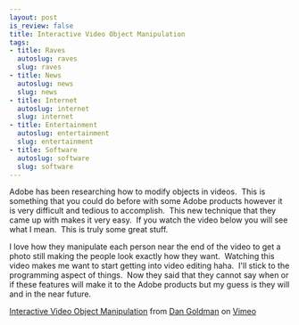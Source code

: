 ```yaml
--- 
layout: post
is_review: false
title: Interactive Video Object Manipulation
tags: 
- title: Raves
  autoslug: raves
  slug: raves
- title: News
  autoslug: news
  slug: news
- title: Internet
  autoslug: internet
  slug: internet
- title: Entertainment
  autoslug: entertainment
  slug: entertainment
- title: Software
  autoslug: software
  slug: software
---
```


Adobe has been researching how to modify objects in videos.  This is something that you could do before with some Adobe products however it is very difficult and tedious to accomplish.  This new technique that they came up with makes it very easy.  If you watch the video below you will see what I mean.  This is truly some great stuff.
<!--more-->
I love how they manipulate each person near the end of the video to get a photo still making the people look exactly how they want.  Watching this video makes me want to start getting into video editing haha.  I'll stick to the programming aspect of things.  Now they said that they cannot say when or if these features will make it to the Adobe products but my guess is they will and in the near future.

[Interactive Video Object Manipulation](http://vimeo.com/2345579) from [Dan Goldman](http://vimeo.com/danbgoldman) on [Vimeo](http://vimeo.com)
